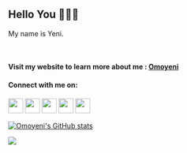 ## Hello You 🙋🏾‍♀️


My name is Yeni.


&nbsp;  



#### Visit my website to learn more about me : [Omoyeni](https://omoyeniogundipe.com/)  

#### Connect with me on:


<p align="left"> <a href="https://www.github.com/OmoyeniO" target="_blank" rel="noreferrer"><img src="https://raw.githubusercontent.com/danielcranney/readme-generator/main/public/icons/socials/github.svg" width="30" height="30" /></a> <a href="https://www.linkedin.com/in/omoyeni-ogundipe/" target="_blank" rel="noreferrer"><img src="https://raw.githubusercontent.com/danielcranney/readme-generator/main/public/icons/socials/linkedin.svg" width="30" height="30" /></a> <a href="https://omoyeni-ogundipe.medium.com/" target="_blank" rel="noreferrer"><img src="https://raw.githubusercontent.com/danielcranney/readme-generator/main/public/icons/socials/medium.svg" width="30" height="30" /></a> <a href="https://twitter.com/yeni_dipe" target="_blank" rel="noreferrer"><img src="https://raw.githubusercontent.com/danielcranney/readme-generator/main/public/icons/socials/twitter.svg" width="30" height="30" /></a> <a href="https://www.instagram.com/yeni.dipe/" target="_blank" rel="noreferrer"><img src="https://raw.githubusercontent.com/danielcranney/readme-generator/main/public/icons/socials/instagram.svg" width="30" height="30" /></a></p>



<!---
[<img src='https://cdn.jsdelivr.net/npm/simple-icons@3.0.1/icons/github.svg' alt='github' height='30'>](https://github.com/OmoyeniO)  
[<img src='https://cdn.jsdelivr.net/npm/simple-icons@3.0.1/icons/instagram.svg' alt='instagram' height='30'>](https://www.instagram.com/yeni.dipe/) 
[<img src='https://raw.githubusercontent.com/danielcranney/readme-generator/main/public/icons/socials/twitter.svg' alt='twitter' height='30'>](https://twitter.com/yeni_dipe) 
[<img src='https://cdn.jsdelivr.net/npm/simple-icons@3.0.1/icons/linkedin.svg' alt='linkedin' height='30'>](https://www.linkedin.com/in/omoyeni-ogundipe)
[<img src='https://raw.githubusercontent.com/danielcranney/readme-generator/main/public/icons/socials/medium.svg' alt='medium' height='30'>](https://omoyeni-ogundipe.medium.com/)
--->


<!---
![GitHub stats](https://github-readme-stats.vercel.app/api?username=OmoyeniO&show_icons=true)  
--->


<!---
<a href="http://www.github.com/OmoyeniO"><img src="https://activity-graph.herokuapp.com/graph?username=OmoyeniO&bg_color=171717&color=ffffff&line=0891b2&point=ffffff&area_color=171717&area=true&hide_border=true&custom_title=GitHub%20Commits%20Graph" alt="GitHub Commits Graph" /></a>
--->


<a href="http://www.github.com/OmoyeniO"><img src="https://github-readme-stats.vercel.app/api?username=OmoyeniO&show_icons=true&hide=&count_private=true&title_color=0891b2&text_color=ffffff&icon_color=0891b2&bg_color=171717&hide_border=true&show_icons=true" alt="Omoyeni's GitHub stats" /></a>


<a href="http://www.github.com/OmoyeniO"><img src="https://github-readme-streak-stats.herokuapp.com/?user=OmoyeniO&stroke=ffffff&background=171717&ring=0891b2&fire=0891b2&currStreakNum=ffffff&currStreakLabel=0891b2&sideNums=ffffff&sideLabels=ffffff&dates=ffffff&hide_border=true" /></a>



<!---
OmoyeniO/OmoyeniO is a ✨ special ✨ repository because its `README.md` (this file) appears on your GitHub profile.
You can click the Preview link to take a look at your changes.
--->
